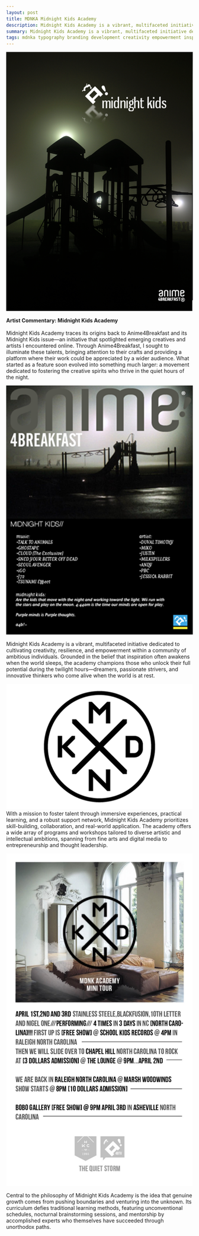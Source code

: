 ```yaml
---
layout: post
title: MDNKA Midnight Kids Academy
description: Midnight Kids Academy is a vibrant, multifaceted initiative dedicated to cultivating creativity.
summary: Midnight Kids Academy is a vibrant, multifaceted initiative dedicated to cultivating creativity, resilience, and empowerment within a community of ambitious individuals.
tags: mdnka typography branding development creativity empowerment inspiration
---
```

![a4b-mdnk2.png](/assets/img/a4b-mdnk2.png)

**Artist Commentary: Midnight Kids Academy**
<br>
<br>
Midnight Kids Academy traces its origins back to Anime4Breakfast and its Midnight Kids issue—an initiative that spotlighted emerging creatives and artists I encountered online. Through Anime4Breakfast, I sought to illuminate these talents, bringing attention to their crafts and providing a platform where their work could be appreciated by a wider audience. What started as a feature soon evolved into something much larger: a movement dedicated to fostering the creative spirits who thrive in the quiet hours of the night.

![assets/img/mdnk-screenshot.png](/assets/img/a4b-mdnk.png)


Midnight Kids Academy is a vibrant, multifaceted initiative dedicated to cultivating creativity, resilience, and empowerment within a community of ambitious individuals. Grounded in the belief that inspiration often awakens when the world sleeps, the academy champions those who unlock their full potential during the twilight hours—dreamers, passionate strivers, and innovative thinkers who come alive when the world is at rest.

![a4b-mdnk.png](/assets/img/mdnk-frst-logo.png)
With a mission to foster talent through immersive experiences, practical learning, and a robust support network, Midnight Kids Academy prioritizes skill-building, collaboration, and real-world application. The academy offers a wide array of programs and workshops tailored to diverse artistic and intellectual ambitions, spanning from fine arts and digital media to entrepreneurship and thought leadership.

![MDNK-mini-Tour1](/assets/img/MDNK-mini-Tour1.jpg)

Central to the philosophy of Midnight Kids Academy is the idea that genuine growth comes from pushing boundaries and venturing into the unknown. Its curriculum defies traditional learning methods, featuring unconventional schedules, nocturnal brainstorming sessions, and mentorship by accomplished experts who themselves have succeeded through unorthodox paths.

